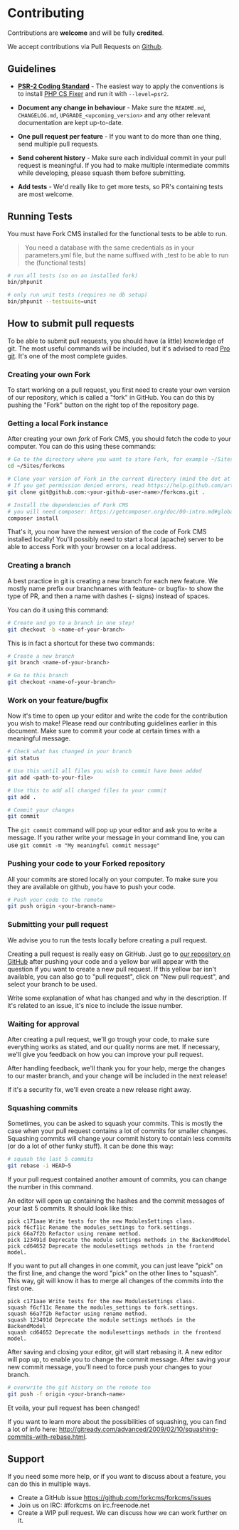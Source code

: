 # Contributing

Contributions are **welcome** and will be fully **credited**.

We accept contributions via Pull Requests on [Github](https://github.com/forkcms/forkcms).

## Guidelines

- **[PSR-2 Coding Standard](https://github.com/php-fig/fig-standards/blob/master/accepted/PSR-2-coding-style-guide.md)** - The easiest way to apply the conventions is to install [PHP CS Fixer](https://github.com/FriendsOfPHP/PHP-CS-Fixer) and run it with `--level=psr2`.

- **Document any change in behaviour** - Make sure the `README.md`, `CHANGELOG.md`, `UPGRADE_<upcoming_version>` and any other relevant documentation are kept up-to-date.

- **One pull request per feature** - If you want to do more than one thing, send multiple pull requests.

- **Send coherent history** - Make sure each individual commit in your pull request is meaningful. If you had to make multiple intermediate commits while developing, please squash them before submitting.

- **Add tests** - We'd really like to get more tests, so PR's containing tests are most welcome.

## Running Tests

You must have Fork CMS installed for the functional tests to be able to run.

> You need a database with the same credentials as in your parameters.yml file, but the name suffixed with _test to be able to run the (functional tests)

``` bash
# run all tests (so on an installed fork)
bin/phpunit

# only run unit tests (requires no db setup)
bin/phpunit --testsuite=unit
```

## How to submit pull requests

To be able to submit pull requests, you should have (a little) knowledge of git. The most useful commands will be included, but it's advised to read [Pro git](http://git-scm.com/book/en/v2). It's one of the most complete guides.

### Creating your own Fork

To start working on a pull request, you first need to create your own  version of our repository, which is called a "fork" in GitHub. You can do this by pushing the "Fork" button on the right top of the repository page.

### Getting a local Fork instance

After creating your own *fork* of Fork CMS, you should fetch the code to your computer. You can do this using these commands:

```bash
# Go to the directory where you want to store Fork, for example ~/Sites/forkcms
cd ~/Sites/forkcms

# Clone your version of Fork in the current directory (mind the dot at the end)
# If you get permission denied errors, read https://help.github.com/articles/generating-ssh-keys/#platform-all
git clone git@github.com:<your-github-user-name>/forkcms.git .

# Install the dependencies of Fork CMS
# you will need composer: https://getcomposer.org/doc/00-intro.md#globally
composer install
```

That's it, you now have the newest version of the code of Fork CMS installed locally!
You'll possibly need to start a local (apache) server to be able to access Fork with your browser on a local address.

### Creating a branch

A best practice in git is creating a new branch for each new feature. We mostly name prefix our branchnames with feature- or bugfix- to show the type of PR, and then a name with dashes (- signs) instead of spaces.

You can do it using this command:

```bash
# Create and go to a branch in one step!
git checkout -b <name-of-your-branch>
```

This is in fact a shortcut for these two commands:

```bash
# Create a new branch
git branch <name-of-your-branch>

# Go to this branch
git checkout <name-of-your-branch>
```

### Work on your feature/bugfix

Now it's time to open up your editor and write the code for the contribution you wish to make!
Please read our contributing guidelines earlier in this document.
Make sure to commit your code at certain times with a meaningful message.

```bash
# Check what has changed in your branch
git status

# Use this until all files you wish to commit have been added
git add <path-to-your-file>

# Use this to add all changed files to your commit
git add .

# Commit your changes
git commit
```

The `git commit` command will pop up your editor and ask you to write a message. If you rather write your message in your command line, you can use `git commit -m "My meaningful commit message"`

### Pushing your code to your Forked repository

All your commits are stored locally on your computer. To make sure you they are available on github, you have to push your code.

```bash
# Push your code to the remote
git push origin <your-branch-name>
```

### Submitting your pull request

We advise you to run the tests locally before creating a pull request.

Creating a pull request is really easy on GitHub. Just go to [our repository on GitHub](https://github.com/forkcms/forkcms) after pushing your code and a yellow bar will appear with the question if you want to create a new pull request.
If this yellow bar isn't available, you can also go to "pull request", click on "New pull request", and select your branch to be used.

Write some explanation of what has changed and why in the description. If it's related to an issue, it's nice to include the issue number.

### Waiting for approval

After creating a pull request, we'll go trough your code, to make sure everything works as stated, and our quality norms are met. If necessary, we'll give you feedback on how you can improve your pull request.

After handling feedback, we'll thank you for your help, merge the changes to our master branch, and your change will be included in the next release!

If it's a security fix, we'll even create a new release right away.

### Squashing commits

Sometimes, you can be asked to squash your commits. This is mostly the case when your pull request contains a lot of commits for smaller changes.
Squashing commits will change your commit history to contain less commits (or do a lot of other funky stuff). It can be done this way:

```bash
# squash the last 5 commits
git rebase -i HEAD~5
```

If your pull request contained another amount of commits, you can change the number in this command.

An editor will open up containing the hashes and the commit messages of your last 5 commits. It should look like this:

```
pick c171aae Write tests for the new ModulesSettings class.
pick f6cf11c Rename the modules_settings to fork.settings.
pick 66a7f2b Refactor using rename method.
pick 123491d Deprecate the module settings methods in the BackendModel
pick cd64652 Deprecate the modulesettings methods in the frontend model.
```

If you want to put all changes in one commit, you can just leave "pick" on the first line, and change the word "pick" on the other lines to "squash".
This way, git will know it has to merge all changes of the commits into the first one.

```
pick c171aae Write tests for the new ModulesSettings class.
squash f6cf11c Rename the modules_settings to fork.settings.
squash 66a7f2b Refactor using rename method.
squash 123491d Deprecate the module settings methods in the BackendModel
squash cd64652 Deprecate the modulesettings methods in the frontend model.
```

After saving and closing your editor, git will start rebasing it. A new editor will pop up, to enable you to change the commit message.
After saving your new commit message, you'll need to force push your changes to your branch.

```bash
# overwrite the git history on the remote too
git push -f origin <your-branch-name>
```

Et voila, your pull request has been changed!

If you want to learn more about the possibilities of squashing, you can find a lot of info here: <http://gitready.com/advanced/2009/02/10/squashing-commits-with-rebase.html>.

## Support

If you need some more help, or if you want to discuss about a feature, you can do this in multiple ways.

* Create a GitHub issue <https://github.com/forkcms/forkcms/issues>
* Join us on IRC: #forkcms on irc.freenode.net
* Create a WIP pull request. We can discuss how we can work further on it.
